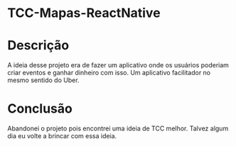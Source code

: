 # TCC-Mapas-ReactNative
# Descrição
A ideia desse projeto era de fazer um aplicativo onde os usuários poderiam criar eventos e ganhar dinheiro com isso. Um aplicativo facilitador no mesmo sentido do Uber.

# Conclusão
Abandonei o projeto pois encontrei uma ideia de TCC melhor. Talvez algum dia eu volte a brincar com essa ideia.
